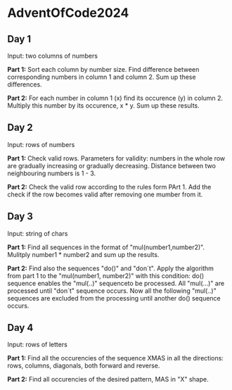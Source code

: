 # AdventOfCode2024


## Day 1

Input: two columns of numbers

**Part 1:** Sort each column by number size. Find difference between corresponding numbers in column 1 and column 2. Sum up these differences.

**Part 2:** For each number in column 1 (x) find its occurence (y) in column 2. Multiply this number by its occurence, x * y. Sum up these results.


## Day 2

Input: rows of numbers

**Part 1:** Check valid rows. Parameters for validity: numbers in the whole row are gradually increasing or gradually decreasing. Distance between two neighbouring numbers is 1 - 3.  

**Part 2:** Check the valid row according to the rules form PArt 1. Add the check if the row becomes valid after removing one mumber from it. 


## Day 3

Input: string of chars

**Part 1:** Find all sequences in the format of "mul(number1,number2)". Mulitply number1 * number2 and sum up the results.

**Part 2:** Find also the sequences "do()" and "don´t". Apply the algorithm from part 1 to the "mul(number1, number2)" with this condition: do() sequence enables the  "mul(..)" sequenceto be processed. All "mul(...)" are processed until "don´t" sequence occurs.
Now all the following "mul(..)" sequences are excluded from the processing until another do() sequence occurs. 


## Day 4

Input: rows of letters

**Part 1:** Find all the occurencies of the sequence XMAS in all the directions: rows, columns, diagonals, both forward and reverse.

**Part 2:** Find all occurencies of the desired pattern, MAS in "X" shape.
